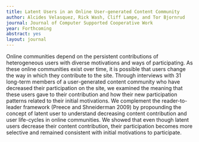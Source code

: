 ```yaml
---
title: Latent Users in an Online User-generated Content Community
author: Alcides Velasquez, Rick Wash, Cliff Lampe, and Tor Bjornrud
journal: Journal of Computer Supported Cooperative Work
year: Forthcoming
abstract: yes
layout: journal
---
```


Online communities depend on the persistent contributions of heterogeneous users with diverse motivations and ways of
participating. As these online communities exist over time, it is possible that users change the way in which they
contribute to the site. Through interviews with 31 long-term members of a user-generated content community who have
decreased their participation on the site, we examined the meaning that these users gave to their contribution and how
their new participation patterns related to their initial motivations. We complement the reader-to-leader framework
(Preece and Shneiderman 2009) by propounding the concept of latent user to understand decreasing content contribution
and user life-cycles in online communities. We showed that even though latent users decrease their content contribution,
their participation becomes more selective and remained consistent with initial motivations to participate. 

